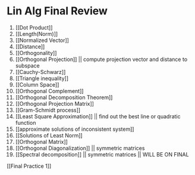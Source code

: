 # Lin Alg Final Review
1. [[Dot Product]] 
2. [[Length(Norm)]]
3. [[Normalized Vector]]
4. [[Distance]]
5. [[Orthogonality]]
6. [[Orthogonal Projection]] || compute projection vector and distance to subspace
7. [[Cauchy-Schwarz]]
8. [[Triangle inequality]]
9. [[Column Space]]
10. [[Orthogonal Complement]]
11. [[Orthogonal Decomposition Theorem]]
12. [[Orthogonal Projection Matrix]]
13. [[Gram-Schmidt process]]
14. [[Least Square Approximation]] || find out the best line or quadratic function
15. [[approximate solutions of inconsistent system]]
16. [[Solutions of Least Norm]]
17. [[Orthogonal Matrix]]
18. [[Orthogonal Diagonalization]] || symmetric matrices
19. [[Spectral decomposition]] || symmetric matrices || WILL BE ON FINAL


[[Final Practice 1]]